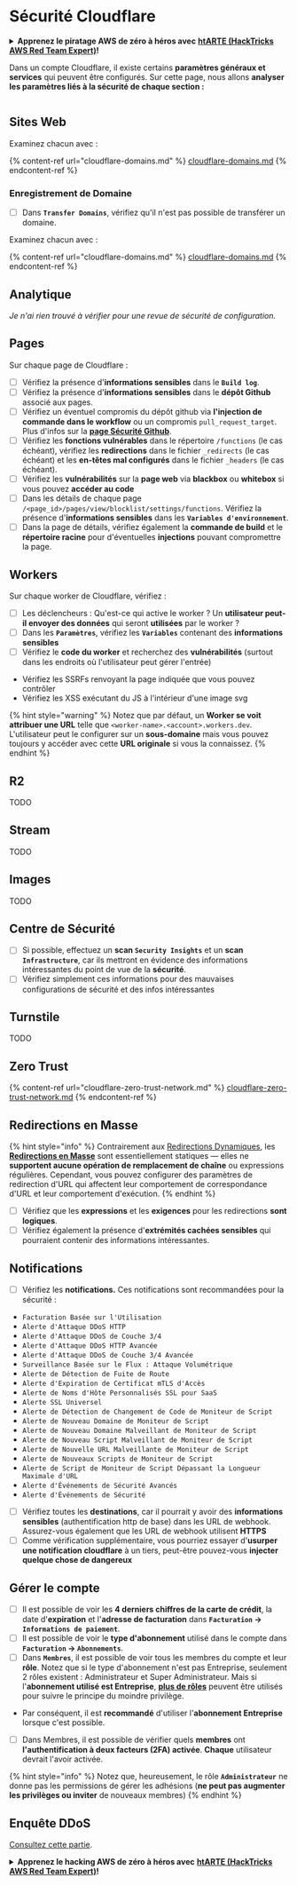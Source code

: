 # Sécurité Cloudflare

<details>

<summary><strong>Apprenez le piratage AWS de zéro à héros avec</strong> <a href="https://training.hacktricks.xyz/courses/arte"><strong>htARTE (HackTricks AWS Red Team Expert)</strong></a><strong>!</strong></summary>

Autres moyens de soutenir HackTricks :

* Si vous souhaitez voir votre **entreprise annoncée dans HackTricks** ou **télécharger HackTricks en PDF**, consultez les [**PLANS D'ABONNEMENT**](https://github.com/sponsors/carlospolop)!
* Obtenez le [**swag officiel PEASS & HackTricks**](https://peass.creator-spring.com)
* Découvrez [**La Famille PEASS**](https://opensea.io/collection/the-peass-family), notre collection d'[**NFTs exclusifs**](https://opensea.io/collection/the-peass-family)
* **Rejoignez le** 💬 [**groupe Discord**](https://discord.gg/hRep4RUj7f) ou le [**groupe telegram**](https://t.me/peass) ou **suivez** moi sur **Twitter** 🐦 [**@carlospolopm**](https://twitter.com/carlospolopm)**.**
* **Partagez vos astuces de piratage en soumettant des PR aux dépôts github** [**HackTricks**](https://github.com/carlospolop/hacktricks) et [**HackTricks Cloud**](https://github.com/carlospolop/hacktricks-cloud).

</details>

Dans un compte Cloudflare, il existe certains **paramètres généraux et services** qui peuvent être configurés. Sur cette page, nous allons **analyser les paramètres liés à la sécurité de chaque section :**

<figure><img src="../../.gitbook/assets/image (85) (1).png" alt=""><figcaption></figcaption></figure>

## Sites Web

Examinez chacun avec :

{% content-ref url="cloudflare-domains.md" %}
[cloudflare-domains.md](cloudflare-domains.md)
{% endcontent-ref %}

### Enregistrement de Domaine

* [ ] Dans **`Transfer Domains`**, vérifiez qu'il n'est pas possible de transférer un domaine.

Examinez chacun avec :

{% content-ref url="cloudflare-domains.md" %}
[cloudflare-domains.md](cloudflare-domains.md)
{% endcontent-ref %}

## Analytique

_Je n'ai rien trouvé à vérifier pour une revue de sécurité de configuration._

## Pages

Sur chaque page de Cloudflare :

* [ ] Vérifiez la présence d'**informations sensibles** dans le **`Build log`**.
* [ ] Vérifiez la présence d'**informations sensibles** dans le **dépôt Github** associé aux pages.
* [ ] Vérifiez un éventuel compromis du dépôt github via **l'injection de commande dans le workflow** ou un compromis `pull_request_target`. Plus d'infos sur la [**page Sécurité Github**](../github-security/).
* [ ] Vérifiez les **fonctions vulnérables** dans le répertoire `/functions` (le cas échéant), vérifiez les **redirections** dans le fichier `_redirects` (le cas échéant) et les **en-têtes mal configurés** dans le fichier `_headers` (le cas échéant).
* [ ] Vérifiez les **vulnérabilités** sur la **page web** via **blackbox** ou **whitebox** si vous pouvez **accéder au code**
* [ ] Dans les détails de chaque page `/<page_id>/pages/view/blocklist/settings/functions`. Vérifiez la présence d'**informations sensibles** dans les **`Variables d'environnement`**.
* [ ] Dans la page de détails, vérifiez également la **commande de build** et le **répertoire racine** pour d'éventuelles **injections** pouvant compromettre la page.

## **Workers**

Sur chaque worker de Cloudflare, vérifiez :

* [ ] Les déclencheurs : Qu'est-ce qui active le worker ? Un **utilisateur peut-il envoyer des données** qui seront **utilisées** par le worker ?
* [ ] Dans les **`Paramètres`**, vérifiez les **`Variables`** contenant des **informations sensibles**
* [ ] Vérifiez le **code du worker** et recherchez des **vulnérabilités** (surtout dans les endroits où l'utilisateur peut gérer l'entrée)
* Vérifiez les SSRFs renvoyant la page indiquée que vous pouvez contrôler
* Vérifiez les XSS exécutant du JS à l'intérieur d'une image svg

{% hint style="warning" %}
Notez que par défaut, un **Worker se voit attribuer une URL** telle que `<worker-name>.<account>.workers.dev`. L'utilisateur peut le configurer sur un **sous-domaine** mais vous pouvez toujours y accéder avec cette **URL originale** si vous la connaissez.
{% endhint %}

## R2

TODO

## Stream

TODO

## Images

TODO

## Centre de Sécurité

* [ ] Si possible, effectuez un **scan `Security Insights`** et un **scan `Infrastructure`**, car ils mettront en évidence des informations intéressantes du point de vue de la **sécurité**.
* [ ] Vérifiez simplement ces informations pour des mauvaises configurations de sécurité et des infos intéressantes

## Turnstile

TODO

## **Zero Trust**

{% content-ref url="cloudflare-zero-trust-network.md" %}
[cloudflare-zero-trust-network.md](cloudflare-zero-trust-network.md)
{% endcontent-ref %}

## Redirections en Masse

{% hint style="info" %}
Contrairement aux [Redirections Dynamiques](https://developers.cloudflare.com/rules/url-forwarding/dynamic-redirects/), les [**Redirections en Masse**](https://developers.cloudflare.com/rules/url-forwarding/bulk-redirects/) sont essentiellement statiques — elles ne **supportent aucune opération de remplacement de chaîne** ou expressions régulières. Cependant, vous pouvez configurer des paramètres de redirection d'URL qui affectent leur comportement de correspondance d'URL et leur comportement d'exécution.
{% endhint %}

* [ ] Vérifiez que les **expressions** et les **exigences** pour les redirections **sont logiques**.
* [ ] Vérifiez également la présence d'**extrémités cachées sensibles** qui pourraient contenir des informations intéressantes.

## Notifications

* [ ] Vérifiez les **notifications.** Ces notifications sont recommandées pour la sécurité :
* `Facturation Basée sur l'Utilisation`
* `Alerte d'Attaque DDoS HTTP`
* `Alerte d'Attaque DDoS de Couche 3/4`
* `Alerte d'Attaque DDoS HTTP Avancée`
* `Alerte d'Attaque DDoS de Couche 3/4 Avancée`
* `Surveillance Basée sur le Flux : Attaque Volumétrique`
* `Alerte de Détection de Fuite de Route`
* `Alerte d'Expiration de Certificat mTLS d'Accès`
* `Alerte de Noms d'Hôte Personnalisés SSL pour SaaS`
* `Alerte SSL Universel`
* `Alerte de Détection de Changement de Code de Moniteur de Script`
* `Alerte de Nouveau Domaine de Moniteur de Script`
* `Alerte de Nouveau Domaine Malveillant de Moniteur de Script`
* `Alerte de Nouveau Script Malveillant de Moniteur de Script`
* `Alerte de Nouvelle URL Malveillante de Moniteur de Script`
* `Alerte de Nouveaux Scripts de Moniteur de Script`
* `Alerte de Script de Moniteur de Script Dépassant la Longueur Maximale d'URL`
* `Alerte d'Événements de Sécurité Avancés`
* `Alerte d'Événements de Sécurité`
* [ ] Vérifiez toutes les **destinations**, car il pourrait y avoir des **informations sensibles** (authentification http de base) dans les URL de webhook. Assurez-vous également que les URL de webhook utilisent **HTTPS**
* [ ] Comme vérification supplémentaire, vous pourriez essayer d'**usurper une notification cloudflare** à un tiers, peut-être pouvez-vous **injecter quelque chose de dangereux**
## Gérer le compte

* [ ] Il est possible de voir les **4 derniers chiffres de la carte de crédit**, la date d'**expiration** et l'**adresse de facturation** dans **`Facturation` -> `Informations de paiement`**.
* [ ] Il est possible de voir le **type d'abonnement** utilisé dans le compte dans **`Facturation` -> `Abonnements`**.
* [ ] Dans **`Membres`**, il est possible de voir tous les membres du compte et leur **rôle**. Notez que si le type d'abonnement n'est pas Entreprise, seulement 2 rôles existent : Administrateur et Super Administrateur. Mais si l'**abonnement utilisé est Entreprise**, [**plus de rôles**](https://developers.cloudflare.com/fundamentals/account-and-billing/account-setup/account-roles/) peuvent être utilisés pour suivre le principe du moindre privilège.
* Par conséquent, il est **recommandé** d'utiliser l'**abonnement Entreprise** lorsque c'est possible.
* [ ] Dans Membres, il est possible de vérifier quels **membres** ont **l'authentification à deux facteurs (2FA) activée**. **Chaque** utilisateur devrait l'avoir activée.

{% hint style="info" %}
Notez que, heureusement, le rôle **`Administrateur`** ne donne pas les permissions de gérer les adhésions (**ne peut pas augmenter les privilèges ou inviter** de nouveaux membres)
{% endhint %}

## Enquête DDoS

[Consultez cette partie](cloudflare-domains.md#cloudflare-ddos-protection).

<details>

<summary><strong>Apprenez le hacking AWS de zéro à héros avec</strong> <a href="https://training.hacktricks.xyz/courses/arte"><strong>htARTE (HackTricks AWS Red Team Expert)</strong></a><strong>!</strong></summary>

Autres moyens de soutenir HackTricks :

* Si vous souhaitez voir votre **entreprise annoncée dans HackTricks** ou **télécharger HackTricks en PDF**, consultez les [**PLANS D'ABONNEMENT**](https://github.com/sponsors/carlospolop)!
* Obtenez le [**merchandising officiel PEASS & HackTricks**](https://peass.creator-spring.com)
* Découvrez [**La Famille PEASS**](https://opensea.io/collection/the-peass-family), notre collection d'[**NFTs**](https://opensea.io/collection/the-peass-family) exclusifs
* **Rejoignez le** 💬 [**groupe Discord**](https://discord.gg/hRep4RUj7f) ou le [**groupe Telegram**](https://t.me/peass) ou **suivez** moi sur **Twitter** 🐦 [**@carlospolopm**](https://twitter.com/carlospolopm)**.**
* **Partagez vos astuces de hacking en soumettant des PR aux dépôts github** [**HackTricks**](https://github.com/carlospolop/hacktricks) et [**HackTricks Cloud**](https://github.com/carlospolop/hacktricks-cloud).

</details>
